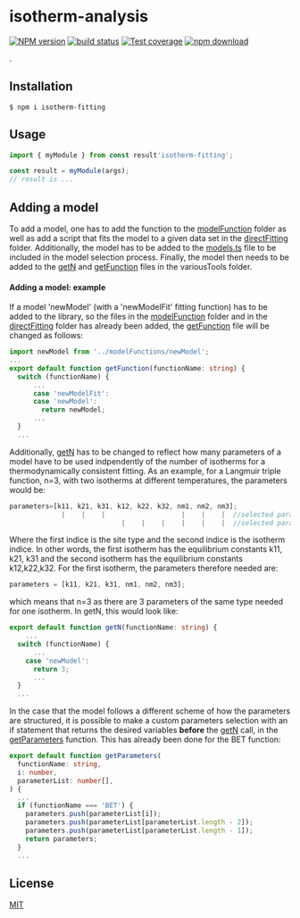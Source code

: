 # isotherm-analysis

[![NPM version][npm-image]][npm-url]
[![build status][ci-image]][ci-url]
[![Test coverage][codecov-image]][codecov-url]
[![npm download][download-image]][download-url]

.

## Installation

`$ npm i isotherm-fitting`

## Usage

```ts
import { myModule } from const result'isotherm-fitting';

const result = myModule(args);
// result is ...
```

## Adding a model

To add a model, one has to add the function to the [modelFunction](./src/modelFunctions) folder as well as add a script that fits the model to a given data set in the [directFitting](./src/directFitting) folder. Additionally, the model has to be added to the [models.ts](./src/directFitting/models.ts) file to be included in the model selection process. Finally, the model then needs to be added to the [getN](./src/variousTools/getN.ts) and [getFunction](./src/variousTools/getFunction.ts) files in the variousTools folder.

#### Adding a model: example

If a model 'newModel' (with a 'newModelFit' fitting function) has to be added to the library, so the files in the [modelFunction](./src/modelFunctions) folder and in the [directFitting](./src/directFitting) folder has already been added, the [getFunction](./src/variousTools/getFunction.ts) file will be changed as follows:

```ts
import newModel from '../modelFunctions/newModel';
...
export default function getFunction(functionName: string) {
  switch (functionName) {
      ...
      case 'newModelFit':
      case 'newModel':
        return newModel;
      ...
  }
  ...

```

Additionally, [getN](./src/variousTools/getN.ts) has to be changed to reflect how many parameters of a model have to be used indpendently of the number of isotherms for a thermodynamically consistent fitting. As an example, for a Langmuir triple function, n=3, with two isotherms at different temperatures, the parameters would be:

```ts
parameters=[k11, k21, k31, k12, k22, k32, nm1, nm2, nm3];
             |    |    |                   |    |    |  //selected parameters for first isothnerm
                            |    |    |    |    |    |  //selected parameters for second isothnerm
```

Where the first indice is the site type and the second indice is the isotherm indice. In other words, the first isotherm has the equilibrium constants k11, k21, k31 and the second isotherm has the equilibrium constants k12,k22,k32.
For the first isotherm, the parameters therefore needed are:

```ts
parameters = [k11, k21, k31, nm1, nm2, nm3];
```

which means that n=3 as there are 3 parameters of the same type needed for one isotherm. In getN, this would look like:

```ts
export default function getN(functionName: string) {
    ...
  switch (functionName) {
      ...
    case 'newModel':
      return 3;
      ...
  }
  ...
```

In the case that the model follows a different scheme of how the parameters are structured, it is possible to make a custom parameters selection with an if statement that returns the desired variables **before** the [getN](./src/variousTools/getN.ts) call, in the [getParameters](./src/variousTools/getParameters.ts) function.
This has already been done for the BET function:

```ts
export default function getParameters(
  functionName: string,
  i: number,
  parameterList: number[],
) {
  ...
  if (functionName === 'BET') {
    parameters.push(parameterList[i]);
    parameters.push(parameterList[parameterList.length - 2]);
    parameters.push(parameterList[parameterList.length - 1]);
    return parameters;
  }
  ...
```

## License

[MIT](./LICENSE)

[npm-image]: https://img.shields.io/npm/v/isotherm-analysis.svg
[npm-url]: https://www.npmjs.com/package/isotherm-analysis
[ci-image]: https://github.com/cheminfo/isotherm-analysis/workflows/Node.js%20CI/badge.svg?branch=master
[ci-url]: https://github.com/cheminfo/isotherm-analysis/actions?query=workflow%3A%22Node.js+CI%22
[codecov-image]: https://img.shields.io/codecov/c/github/cheminfo/isotherm-analysis.svg
[codecov-url]: https://codecov.io/gh/cheminfo/isotherm-analysis
[download-image]: https://img.shields.io/npm/dm/isotherm-analysis.svg
[download-url]: https://www.npmjs.com/package/isotherm-analysis
